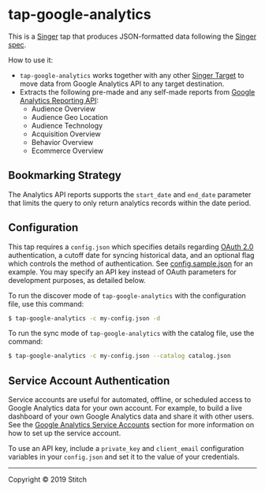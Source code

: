 # tap-google-analytics

This is a [Singer](https://singer.io) tap that produces JSON-formatted data following the [Singer spec](https://github.com/singer-io/getting-started/blob/master/SPEC.md).

How to use it:
- `tap-google-analytics` works together with any other [Singer Target](https://singer.io) to move data from Google Analytics API to any target destination.
- Extracts the following pre-made and any self-made reports from [Google Analytics Reporting API](https://developers.google.com/analytics/devguides/reporting/core/v4/rest/v4/reports/batchGet):
  - Audience Overview
  - Audience Geo Location
  - Audience Technology
  - Acquisition Overview
  - Behavior Overview
  - Ecommerce Overview

## Bookmarking Strategy

The Analytics API reports supports the `start_date` and `end_date` parameter that limits the query to only return analytics records within the date period.

## Configuration

This tap requires a `config.json` which specifies details regarding [OAuth 2.0](https://developers.google.com/analytics/devguides/reporting/core/v4/authorization#OAuth2Authorizing) authentication, a cutoff date for syncing historical data, and an optional flag which controls the method of authentication. See [config.sample.json](config.sample.json) for an example. You may specify an API key instead of OAuth parameters for development purposes, as detailed below.

To run the discover mode of `tap-google-analytics` with the configuration file, use this command:

```bash
$ tap-google-analytics -c my-config.json -d
```

To run the sync mode of `tap-google-analytics` with the catalog file, use the command:

```bash
$ tap-google-analytics -c my-config.json --catalog catalog.json
```

## Service Account Authentication

Service accounts are useful for automated, offline, or scheduled access to Google Analytics data for your own account. For example, to build a live dashboard of your own Google Analytics data and share it with other users.
See the [Google Analytics Service Accounts](https://developers.google.com/analytics/devguides/reporting/core/v4/authorization#service_accounts) section for more information on how to set up the service account.

To use an API key, include a `private_key` and `client_email` configuration variables in your `config.json` and set it to the value of your credentials.

---

Copyright &copy; 2019 Stitch
